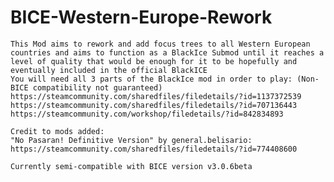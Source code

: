 # BICE-Western-Europe-Rework
	This Mod aims to rework and add focus trees to all Western European countries and aims to function as a BlackIce Submod until it reaches a level of quality that would be enough for it to be hopefully and eventually included in the official BlackICE
	You will need all 3 parts of the BlackIce mod in order to play: (Non-BICE compatibility not guaranteed)
	https://steamcommunity.com/sharedfiles/filedetails/?id=1137372539
	https://steamcommunity.com/sharedfiles/filedetails/?id=707136443
	https://steamcommunity.com/workshop/filedetails/?id=842834893
	
	Credit to mods added:
	"No Pasaran! Definitive Version" by general.belisario:
	https://steamcommunity.com/sharedfiles/filedetails/?id=774408600
	
	Currently semi-compatible with BICE version v3.0.6beta